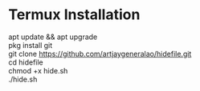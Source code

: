 # Termux Installation

apt update && apt upgrade <br>
pkg install git <br>
git clone https://github.com/artjaygeneralao/hidefile.git <br>
cd hidefile <br>
chmod +x hide.sh <br>
./hide.sh <br>

